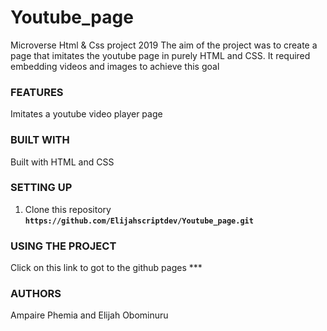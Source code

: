 # Youtube_page
Microverse Html &amp; Css project 2019
The aim of the project was to create a page that imitates the youtube page in purely HTML and CSS. It required embedding videos and images to achieve this goal


### FEATURES
Imitates a youtube video player page

### BUILT WITH
Built with HTML and CSS

### SETTING UP
1. Clone this repository
    **```https://github.com/Elijahscriptdev/Youtube_page.git```**

### USING THE PROJECT
Click on this link to got to the github pages ***

### AUTHORS
Ampaire Phemia and Elijah Obominuru
